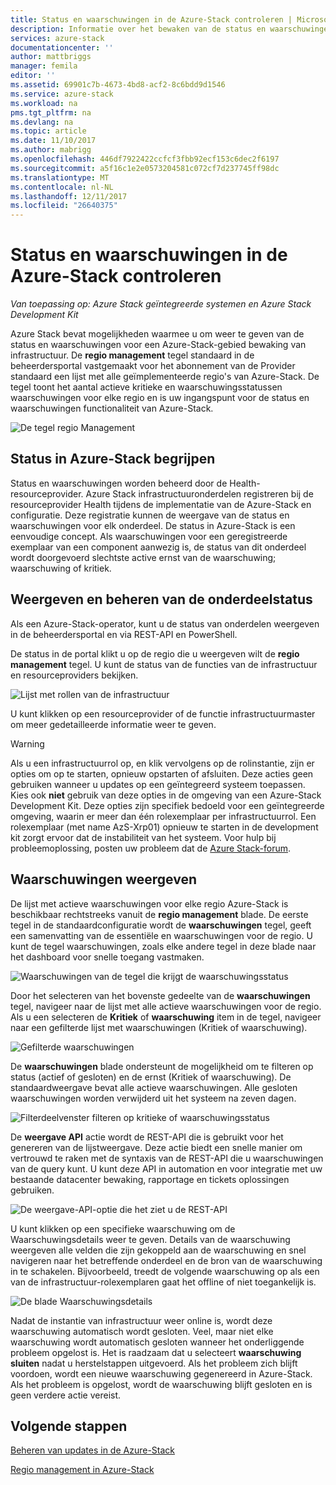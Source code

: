 ```yaml
---
title: Status en waarschuwingen in de Azure-Stack controleren | Microsoft Docs
description: Informatie over het bewaken van de status en waarschuwingen in de Azure-Stack.
services: azure-stack
documentationcenter: ''
author: mattbriggs
manager: femila
editor: ''
ms.assetid: 69901c7b-4673-4bd8-acf2-8c6bdd9d1546
ms.service: azure-stack
ms.workload: na
pms.tgt_pltfrm: na
ms.devlang: na
ms.topic: article
ms.date: 11/10/2017
ms.author: mabrigg
ms.openlocfilehash: 446df7922422ccfcf3fbb92ecf153c6dec2f6197
ms.sourcegitcommit: a5f16c1e2e0573204581c072cf7d237745ff98dc
ms.translationtype: MT
ms.contentlocale: nl-NL
ms.lasthandoff: 12/11/2017
ms.locfileid: "26640375"
---
```

# <a name="monitor-health-and-alerts-in-azure-stack"></a>Status en waarschuwingen in de Azure-Stack controleren

*Van toepassing op: Azure Stack geïntegreerde systemen en Azure Stack Development Kit*

Azure Stack bevat mogelijkheden waarmee u om weer te geven van de status en waarschuwingen voor een Azure-Stack-gebied bewaking van infrastructuur. De **regio management** tegel standaard in de beheerdersportal vastgemaakt voor het abonnement van de Provider standaard een lijst met alle geïmplementeerde regio's van Azure-Stack. De tegel toont het aantal actieve kritieke en waarschuwingsstatussen waarschuwingen voor elke regio en is uw ingangspunt voor de status en waarschuwingen functionaliteit van Azure-Stack.

 ![De tegel regio Management](media/azure-stack-monitor-health/image1.png)

 ## <a name="understand-health-in-azure-stack"></a>Status in Azure-Stack begrijpen

 Status en waarschuwingen worden beheerd door de Health-resourceprovider. Azure Stack infrastructuuronderdelen registreren bij de resourceprovider Health tijdens de implementatie van de Azure-Stack en configuratie. Deze registratie kunnen de weergave van de status en waarschuwingen voor elk onderdeel. De status in Azure-Stack is een eenvoudige concept. Als waarschuwingen voor een geregistreerde exemplaar van een component aanwezig is, de status van dit onderdeel wordt doorgevoerd slechtste active ernst van de waarschuwing; waarschuwing of kritiek.
 
 ## <a name="view-and-manage-component-health-state"></a>Weergeven en beheren van de onderdeelstatus
 
 Als een Azure-Stack-operator, kunt u de status van onderdelen weergeven in de beheerdersportal en via REST-API en PowerShell.
 
De status in de portal klikt u op de regio die u weergeven wilt de **regio management** tegel. U kunt de status van de functies van de infrastructuur en resourceproviders bekijken.

![Lijst met rollen van de infrastructuur](media/azure-stack-monitor-health/image2.png)

U kunt klikken op een resourceprovider of de functie infrastructuurmaster om meer gedetailleerde informatie weer te geven.

> [!WARNING]
>Als u een infrastructuurrol op, en klik vervolgens op de rolinstantie, zijn er opties om op te starten, opnieuw opstarten of afsluiten. Deze acties geen gebruiken wanneer u updates op een geïntegreerd systeem toepassen. Kies ook **niet** gebruik van deze opties in de omgeving van een Azure-Stack Development Kit. Deze opties zijn specifiek bedoeld voor een geïntegreerde omgeving, waarin er meer dan één rolexemplaar per infrastructuurrol. Een rolexemplaar (met name AzS-Xrp01) opnieuw te starten in de development kit zorgt ervoor dat de instabiliteit van het systeem. Voor hulp bij probleemoplossing, posten uw probleem dat de [Azure Stack-forum](https://aka.ms/azurestackforum).
>
 
## <a name="view-alerts"></a>Waarschuwingen weergeven

De lijst met actieve waarschuwingen voor elke regio Azure-Stack is beschikbaar rechtstreeks vanuit de **regio management** blade. De eerste tegel in de standaardconfiguratie wordt de **waarschuwingen** tegel, geeft een samenvatting van de essentiële en waarschuwingen voor de regio. U kunt de tegel waarschuwingen, zoals elke andere tegel in deze blade naar het dashboard voor snelle toegang vastmaken.   

![Waarschuwingen van de tegel die krijgt de waarschuwingsstatus](media/azure-stack-monitor-health/image3.png)

Door het selecteren van het bovenste gedeelte van de **waarschuwingen** tegel, navigeer naar de lijst met alle actieve waarschuwingen voor de regio. Als u een selecteren de **Kritiek** of **waarschuwing** item in de tegel, navigeer naar een gefilterde lijst met waarschuwingen (Kritiek of waarschuwing). 

![Gefilterde waarschuwingen](media/azure-stack-monitor-health/image4.png)
  
De **waarschuwingen** blade ondersteunt de mogelijkheid om te filteren op status (actief of gesloten) en de ernst (Kritiek of waarschuwing). De standaardweergave bevat alle actieve waarschuwingen. Alle gesloten waarschuwingen worden verwijderd uit het systeem na zeven dagen.

![Filterdeelvenster filteren op kritieke of waarschuwingsstatus](media/azure-stack-monitor-health/image5.png)

De **weergave API** actie wordt de REST-API die is gebruikt voor het genereren van de lijstweergave. Deze actie biedt een snelle manier om vertrouwd te raken met de syntaxis van de REST-API die u waarschuwingen van de query kunt. U kunt deze API in automation en voor integratie met uw bestaande datacenter bewaking, rapportage en tickets oplossingen gebruiken. 

![De weergave-API-optie die het ziet u de REST-API](media/azure-stack-monitor-health/image6.png)

U kunt klikken op een specifieke waarschuwing om de Waarschuwingsdetails weer te geven. Details van de waarschuwing weergeven alle velden die zijn gekoppeld aan de waarschuwing en snel navigeren naar het betreffende onderdeel en de bron van de waarschuwing in te schakelen. Bijvoorbeeld, treedt de volgende waarschuwing op als een van de infrastructuur-rolexemplaren gaat het offline of niet toegankelijk is.  

![De blade Waarschuwingsdetails](media/azure-stack-monitor-health/image7.png)

Nadat de instantie van infrastructuur weer online is, wordt deze waarschuwing automatisch wordt gesloten. Veel, maar niet elke waarschuwing wordt automatisch gesloten wanneer het onderliggende probleem opgelost is. Het is raadzaam dat u selecteert **waarschuwing sluiten** nadat u herstelstappen uitgevoerd. Als het probleem zich blijft voordoen, wordt een nieuwe waarschuwing gegenereerd in Azure-Stack. Als het probleem is opgelost, wordt de waarschuwing blijft gesloten en is geen verdere actie vereist.

## <a name="next-steps"></a>Volgende stappen

[Beheren van updates in de Azure-Stack](azure-stack-updates.md)

[Regio management in Azure-Stack](azure-stack-region-management.md)
